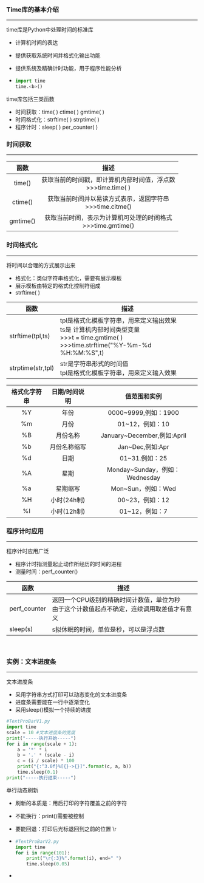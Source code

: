### Time库的基本介绍

---

time库是Python中处理时间的标准库

-   计算机时间的表达

-   提供获取系统时间并格式化输出功能

-   提供系统及精确计时功能，用于程序性能分析

-   ``` python
    import time
    time.<b>()
    ```

time库包括三类函数

-   时间获取：time( ) ctime( ) gmtime( )
-   时间格式化：strftime( ) strptime( )
-   程序计时：sleep( ) per_counter( )



### 时间获取

---

|   函数   |                             描述                             |
| :------: | :----------------------------------------------------------: |
|  time()  | 获取当前的时间戳，即计算机内部时间值，浮点数<br />>>>time.time( ) |
| ctime()  | 获取当前时间并以易读方式表示，返回字符串<br />>>>time.citme() |
| gmtime() | 获取当前时间，表示为计算机可处理的时间格式<br />>>>time.gmtime() |



### 时间格式化

---

将时间以合理的方式展示出来

-   格式化：类似字符串格式化，需要有展示模板
-   展示模板由特定的格式化控制符组成
-   strftime( )

| 函数              | 描述                                                         |
| ----------------- | ------------------------------------------------------------ |
| strftime(tpl,ts)  | tpl是格式化模板字符串，用来定义输出效果<br />ts是 计算机内部时间类型变量<br />>>>t = time.gmtime( )<br />>>>time.strftime("%Y-%m-%d %H:%M:%S",t) |
| strptime(str,tpl) | str是字符串形式的时间值<br />tpl是格式化模板字符串，用来定义输入效果 |

| 格式化字符串 | 日期/时间说明 |          值范围和实例          |
| :----------: | :-----------: | :----------------------------: |
|      %Y      |     年份      |      0000~9999,例如：1900      |
|      %m      |     月份      |        01~12，例如：10         |
|      %B      |   月份名称    |  January~December,例如:April   |
|      %b      | 月份名称缩写  |        Jan~Dec,例如:Apr        |
|      %d      |     日期      |         01~31.例如：25         |
|      %A      |     星期      | Monday~Sunday，例如：Wednesday |
|      %a      |   星期缩写    |       Mon~Sun，例如：Wed       |
|      %H      |  小时(24h制)  |        00~23，例如：12         |
|      %I      |  小时(12h制)  |         01~12，例如：7         |



### 程序计时应用

---

程序计时应用广泛

-   程序计时指测量起止动作所经历的时间的进程
-   测量时间：perf_counter()



| 函数         | 描述                                                         |
| ------------ | ------------------------------------------------------------ |
| perf_counter | 返回一个CPU级别的精确时间计数值，单位为秒<br />由于这个计数值起点不确定，连续调用取差值才有意义 |
| sleep(s)     | s拟休眠的时间，单位是秒，可以是浮点数                        |

​    

### 实例：文本进度条

---

文本进度条

-   采用字符串方式打印可以动态变化的文本进度条
-   进度条需要能在一行中逐渐变化
-   采用sleep()模拟一个持续的进度

``` python
#TextProBarV1.py
import time
scale = 10 #文本进度条的宽度
print("-----执行开始-----")
for i in range(scale + 1):
    a = '*' * i
    b = '.' * (scale - i)
    c = (i / scale) * 100
    print("{:^3.0f}%[{}->{}]".format(c, a, b))
    time.sleep(0.1)
print("-----执行结束-----")
```

单行动态刷新

-   刷新的本质是：用后打印的字符覆盖之前的字符

-   不能换行：print()需要被控制

-   要能回退：打印后光标退回到之前的位置  \r 

-   ```python
    #TextProBarV2.py
    import time
    for i in range(101):
        print("\r{:3}%".format(i), end=" ")
        time.sleep(0.05)
    ```

-   

